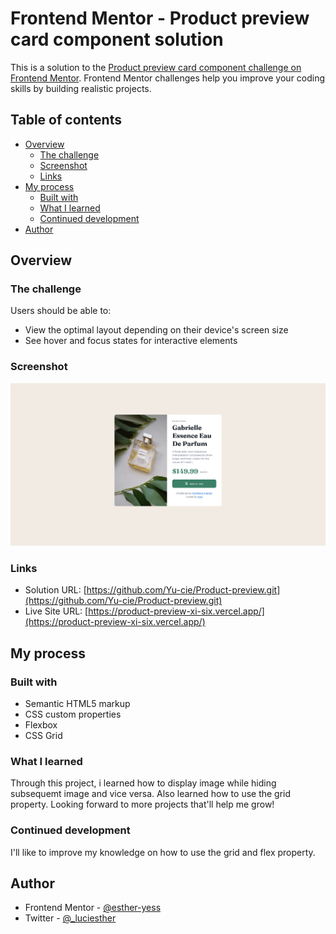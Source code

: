 # Frontend Mentor - Product preview card component solution

This is a solution to the [Product preview card component challenge on Frontend Mentor](https://www.frontendmentor.io/challenges/product-preview-card-component-GO7UmttRfa). Frontend Mentor challenges help you improve your coding skills by building realistic projects. 

## Table of contents

- [Overview](#overview)
  - [The challenge](#the-challenge)
  - [Screenshot](#screenshot)
  - [Links](#links)
- [My process](#my-process)
  - [Built with](#built-with)
  - [What I learned](#what-i-learned)
  - [Continued development](#continued-development)
- [Author](#author)


## Overview

### The challenge

Users should be able to:

- View the optimal layout depending on their device's screen size
- See hover and focus states for interactive elements

### Screenshot

![View screenshot here](./design/desktop-design.png)

### Links

- Solution URL: [https://github.com/Yu-cie/Product-preview.git](https://github.com/Yu-cie/Product-preview.git)
- Live Site URL: [https://product-preview-xi-six.vercel.app/](https://product-preview-xi-six.vercel.app/)

## My process

### Built with

- Semantic HTML5 markup
- CSS custom properties
- Flexbox
- CSS Grid

### What I learned

Through this project, i learned how to display image while hiding subsequemt image and vice versa. Also learned how to use the grid property. Looking forward to more projects that'll help me grow!

### Continued development

I'll like to improve my knowledge on how to use the grid and flex property.

## Author

- Frontend Mentor - [@esther-yess](https://www.frontendmentor.io/profile/esther-yess)
- Twitter - [@_luciesther](https://www.twitter.com/_luciesther)

